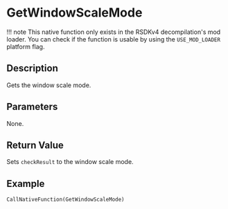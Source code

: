 # GetWindowScaleMode

!!! note
    This native function only exists in the RSDKv4 decompilation's mod loader. You can check if the function is usable by using the `USE_MOD_LOADER` platform flag.

## Description
Gets the window scale mode.

## Parameters
None.

## Return Value
Sets `checkResult` to the window scale mode.

## Example
```
CallNativeFunction(GetWindowScaleMode)
```